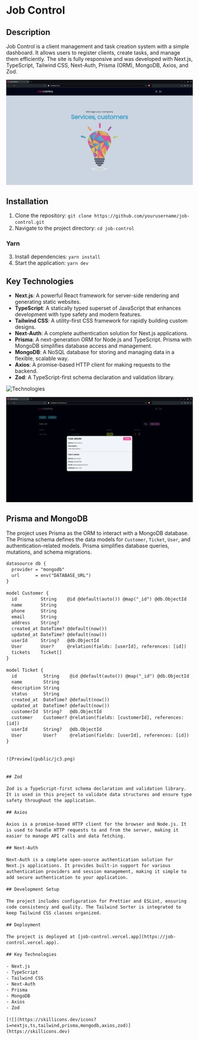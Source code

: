 # Job Control

## Description

Job Control is a client management and task creation system with a simple dashboard. It allows users to register clients, create tasks, and manage them efficiently. The site is fully responsive and was developed with Next.js, TypeScript, Tailwind CSS, Next-Auth, Prisma (ORM), MongoDB, Axios, and Zod.

![Preview](public/jc1.png)


## Installation

1. Clone the repository: `git clone https://github.com/yourusername/job-control.git`
2. Navigate to the project directory: `cd job-control`

### Yarn

3. Install dependencies: `yarn install`
4. Start the application: `yarn dev`

## Key Technologies

- **Next.js**: A powerful React framework for server-side rendering and generating static websites.
- **TypeScript**: A statically typed superset of JavaScript that enhances development with type safety and modern features.
- **Tailwind CSS**: A utility-first CSS framework for rapidly building custom designs.
- **Next-Auth**: A complete authentication solution for Next.js applications.
- **Prisma**: A next-generation ORM for Node.js and TypeScript. Prisma with MongoDB simplifies database access and management.
- **MongoDB**: A NoSQL database for storing and managing data in a flexible, scalable way.
- **Axios**: A promise-based HTTP client for making requests to the backend.
- **Zod**: A TypeScript-first schema declaration and validation library.

![Technologies](https://skillicons.dev/icons?i=html,ts,react,nextjs,tailwind,prisma,mongodb)

![Preview](public/jc3.png)


## Prisma and MongoDB

The project uses Prisma as the ORM to interact with a MongoDB database. The Prisma schema defines the data models for `Customer`, `Ticket`, `User`, and authentication-related models. Prisma simplifies database queries, mutations, and schema migrations.

```prisma
datasource db {
  provider = "mongodb"
  url      = env("DATABASE_URL")
}

model Customer {
  id         String    @id @default(auto()) @map("_id") @db.ObjectId
  name       String
  phone      String
  email      String
  address    String?
  created_at DateTime? @default(now())
  updated_at DateTime? @default(now())
  userId     String?   @db.ObjectId
  User       User?     @relation(fields: [userId], references: [id])
  tickets    Ticket[]
}

model Ticket {
  id          String    @id @default(auto()) @map("_id") @db.ObjectId
  name        String
  description String
  status      String
  created_at  DateTime? @default(now())
  updated_at  DateTime? @default(now())
  customerId  String?   @db.ObjectId
  customer    Customer? @relation(fields: [customerId], references: [id])
  userId      String?   @db.ObjectId
  User        User?     @relation(fields: [userId], references: [id])
}


![Preview](public/jc3.png)


## Zod

Zod is a TypeScript-first schema declaration and validation library. It is used in this project to validate data structures and ensure type safety throughout the application.

## Axios

Axios is a promise-based HTTP client for the browser and Node.js. It is used to handle HTTP requests to and from the server, making it easier to manage API calls and data fetching.

## Next-Auth

Next-Auth is a complete open-source authentication solution for Next.js applications. It provides built-in support for various authentication providers and session management, making it simple to add secure authentication to your application.

## Development Setup

The project includes configuration for Prettier and ESLint, ensuring code consistency and quality. The Tailwind Sorter is integrated to keep Tailwind CSS classes organized.

## Deployment

The project is deployed at [job-control.vercel.app](https://job-control.vercel.app).

## Key Technologies

- Next.js
- TypeScript
- Tailwind CSS
- Next-Auth
- Prisma
- MongoDB
- Axios
- Zod

[![](https://skillicons.dev/icons?i=nextjs,ts,tailwind,prisma,mongodb,axios,zod)](https://skillicons.dev)
